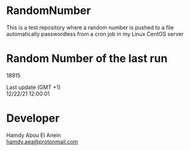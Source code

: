 # RandomNumber    
This is a test repository where a random number is pushed to a file automatically passwordless from a cron job in my Linux CentOS server    
# Random Number of the last run   
18915
      
Last update (GMT +1)    
12/22/21 12:00:01
# Developer    
Hamdy Abou El Anein   
hamdy.aea@protonmail.com
